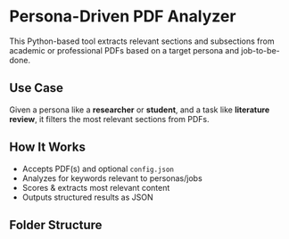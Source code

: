# Persona-Driven PDF Analyzer

This Python-based tool extracts relevant sections and subsections from academic or professional PDFs based on a target persona and job-to-be-done.

##  Use Case
Given a persona like a **researcher** or **student**, and a task like **literature review**, it filters the most relevant sections from PDFs.

##  How It Works
- Accepts PDF(s) and optional `config.json`
- Analyzes for keywords relevant to personas/jobs
- Scores & extracts most relevant content
- Outputs structured results as JSON

##  Folder Structure
